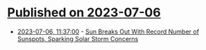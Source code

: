 # [Published on 2023-07-06](index.md)

* [2023-07-06, 11:37:00](https://soylentnews.org/article.pl?sid=23/07/05/0434244&from=rss) - [Sun Breaks Out With Record Number of Sunspots, Sparking Solar Storm Concerns](https://soylentnews.org/article.pl?sid=23/07/05/0434244&from=rss)
